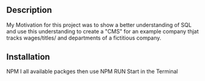 # <Project-12>

## Description

My Motivation for this project was to show a better understanding of SQL and use this understanding to create a "CMS" for an example company thjat tracks wages/titles/ and departments of a fictitious company.
## Installation

NPM I all available packges then use NPM RUN Start in the Terminal



